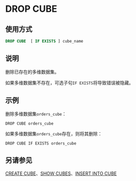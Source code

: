 # DROP CUBE

## 使用方式

```sql
DROP CUBE  [ IF EXISTS ] cube_name
```

## 说明

删除已存在的多维数据集。

如果多维数据集不存在，可选子句`IF EXISTS`将导致错误被隐藏。

## 示例

删除多维数据集`orders_cube`：

    DROP CUBE orders_cube

如果多维数据集`orders_cube`存在，则将其删除：

    DROP CUBE IF EXISTS orders_cube

## 另请参见

[CREATE CUBE](./create-cube.html)、[SHOW CUBES](./show-cubes.html)、[INSERT INTO CUBE](./insert-cube.html)